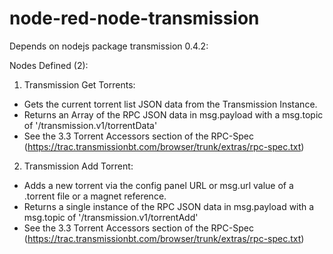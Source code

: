 # node-red-node-transmission

Depends on nodejs package transmission 0.4.2:

Nodes Defined (2):

1. Transmission Get Torrents:
  * Gets the current torrent list JSON data from the Transmission Instance.
  * Returns an Array of the RPC JSON data in msg.payload with a msg.topic of '/transmission.v1/torrentData'
  * See the 3.3 Torrent Accessors section of the RPC-Spec (https://trac.transmissionbt.com/browser/trunk/extras/rpc-spec.txt)

2. Transmission Add Torrent:
  * Adds a new torrent via the config panel URL or msg.url value of a .torrent file or a magnet reference.
  * Returns a single instance of the RPC JSON data in msg.payload with a msg.topic of '/transmission.v1/torrentAdd'
  * See the 3.3 Torrent Accessors section of the RPC-Spec (https://trac.transmissionbt.com/browser/trunk/extras/rpc-spec.txt)

